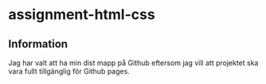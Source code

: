 # assignment-html-css

## Information

Jag har valt att ha min dist mapp på Github eftersom jag vill att projektet ska vara fullt tillgänglig för Github pages.
